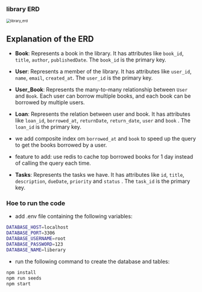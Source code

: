 ### library ERD

<image align='center' src="images/liberary.png" alt="library_erd" style="zoom: 67%;" />

## Explanation of the ERD
- **Book**: Represents a book in the library. It has attributes like `book_id`, `title`, `author`, `publishedDate`. The `book_id` is the primary key.

- **User**: Represents a member of the library. It has attributes like `user_id`, `name`, `email`, `created_at`. The `user_id` is the primary key.

- **User_Book**: Represents the many-to-many relationship between `User` and `Book`. Each user can borrow multiple books, and each book can be borrowed by multiple users.

- **Loan**: Represents the relation between user and book. It has attributes like `loan_id`, `borrowed_at`, `returnDate`, `return_date`, `user` and `book` . The `loan_id` is the primary key.

- we add composite index om `borrowed_at` and `book` to speed up the query to get the books borrowed by a user.

* feature to add: use redis to cache top borrowed books for 1 day instead of calling the query each time.

- **Tasks**: Represents the tasks we have. It has attributes like `id`, `title`, `description`, `dueDate`, `priority` and `status` . The `task_id` is the primary key.

### Hoe to run the code
* add .env file containing the following variables:
```bash
DATABASE_HOST=localhost
DATABASE_PORT=3306
DATABASE_USERNAME=root
DATABASE_PASSWORD=123
DATABASE_NAME=liberary
```
* run the following command to create the database and tables:
```bash
npm install
npm run seeds
npm start
```
